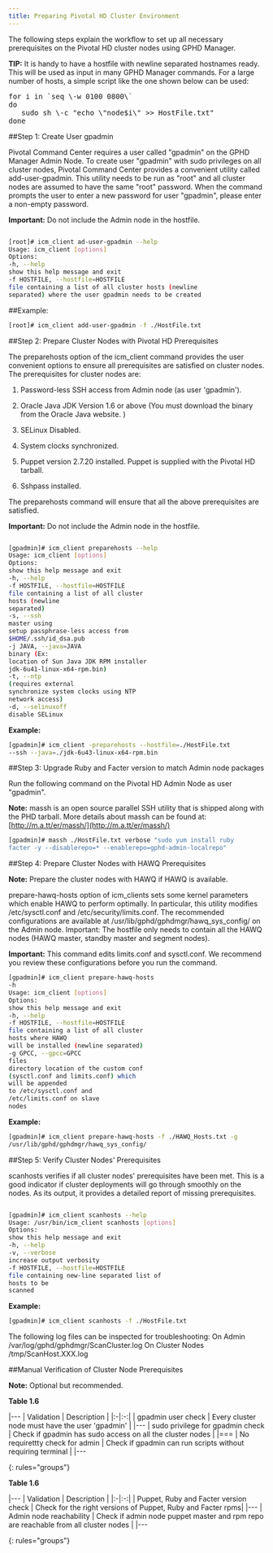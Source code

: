```yaml
---
title: Preparing Pivotal HD Cluster Environment
---
```


The following steps explain the workflow to set up all necessary prerequisites on the
Pivotal HD cluster nodes using GPHD Manager.

**TIP:** It is handy to have a hostfile with newline separated hostnames ready. This will
be used as input in many GPHD Manager commands. For a large number of hosts, a
simple script like the one shown below can be used:


<pre>
for i in `seq \-w 0100 0800\`
do 
   sudo sh \-c "echo \"node$i\" >> HostFile.txt"
done
</pre>


##Step 1: Create User gpadmin


Pivotal Command Center requires a user called "gpadmin" on the GPHD Manager
Admin Node. To create user "gpadmin" with sudo privileges on all cluster nodes,
Pivotal Command Center provides a convenient utility called add-user-gpadmin. This
utility needs to be run as "root" and all cluster nodes are assumed to have the same
"root" password. When the command prompts the user to enter a new password for
user "gpadmin", please enter a non-empty password.

**Important:** Do not include the Admin node in the hostfile.

```bash

[root]# icm_client ad-user-gpadmin --help
Usage: icm_client [options]
Options:
-h, --help
show this help message and exit
-f HOSTFILE, --hostfile=HOSTFILE
file containing a list of all cluster hosts (newline
separated) where the user gpadmin needs to be created
```

##Example:

```bash
[root]# icm_client add-user-gpadmin -f ./HostFile.txt
```

##Step 2: Prepare Cluster Nodes with Pivotal HD Prerequisites


The preparehosts option of the icm_client command provides the user convenient
options to ensure all prerequisites are satisfied on cluster nodes. The prerequisites for
cluster nodes are:

1.	Password-less SSH access from Admin node (as user 'gpadmin').

2. 	Oracle Java JDK Version 1.6 or above (You must download the binary from the
  	Oracle Java website. )

3. 	SELinux Disabled.

4. 	System clocks synchronized.

5. 	Puppet version 2.7.20 installed. Puppet is supplied with the Pivotal HD tarball.

6. 	Sshpass installed.

The preparehosts command will ensure that all the above prerequisites are satisfied.

**Important:** Do not include the Admin node in the hostfile.

```bash

[gpadmin]# icm_client preparehosts --help
Usage: icm_client [options]
Options:
show this help message and exit
-h, --help
-f HOSTFILE, --hostfile=HOSTFILE
file containing a list of all cluster
hosts (newline
separated)
-s, --ssh
master using
setup passphrase-less access from
$HOME/.ssh/id_dsa.pub
-j JAVA, --java=JAVA
binary (Ex:
location of Sun Java JDK RPM installer
jdk-6u41-linux-x64-rpm.bin)
-t, --ntp
(requires external
synchronize system clocks using NTP
network access)
-d, --selinuxoff
disable SELinux
```

**Example:**

```bash
[gpadmin]# icm_client -preparehosts --hostfile=./HostFile.txt
--ssh --java=./jdk-6u43-linux-x64-rpm.bin
```

##Step 3: Upgrade Ruby and Facter version to match Admin node packages

Run the following command on the Pivotal HD Admin Node as user "gpadmin".

**Note:** massh is an open source parallel SSH utility that is shipped along with the PHD
tarball. More details about massh can be found at: [http://m.a.tt/er/massh/](http://m.a.tt/er/massh/)

```bash
[gpadmin]# massh ./HostFile.txt verbose "sudo yum install ruby
facter -y --disablerepo=* --enablerepo=gphd-admin-localrepo"
```

##Step 4: Prepare Cluster Nodes with HAWQ Prerequisites


**Note:** Prepare the cluster nodes with HAWQ if HAWQ is available.

prepare-hawq-hosts option of icm_clients sets some kernel parameters which enable
HAWQ to perform optimally. In particular, this utility modifies /etc/sysctl.conf and
/etc/security/limits.conf. The recommended configurations are available at
/usr/lib/gphd/gphdmgr/hawq_sys_config/ on the Admin node.
Important: The hostfile only needs to contain all the HAWQ nodes (HAWQ master,
standby master and segment nodes).

**Important:** This command edits limits.conf and sysctl.conf. We recommend you
review these configurations before you run the command.

```bash
[gpadmin]# icm_client prepare-hawq-hosts
-h
Usage: icm_client [options]
Options:
show this help message and exit
-h, --help
-f HOSTFILE, --hostfile=HOSTFILE
file containing a list of all cluster
hosts where HAWQ
will be installed (newline separated)
-g GPCC, --gpcc=GPCC
files
directory location of the custom conf
(sysctl.conf and limits.conf) which
will be appended
to /etc/sysctl.conf and
/etc/limits.conf on slave
nodes
```
**Example:**

```bash
[gpadmin]# icm_client prepare-hawq-hosts -f ./HAWQ_Hosts.txt -g
/usr/lib/gphd/gphdmgr/hawq_sys_config/
```

##Step 5: Verify Cluster Nodes' Prerequisites

scanhosts verifies if all cluster nodes' prerequisites have been met. This is a good
indicator if cluster deployments will go through smoothly on the nodes. As its output,
it provides a detailed report of missing prerequisites.

```bash

[gpadmin]# icm_client scanhosts --help
Usage: /usr/bin/icm_client scanhosts [options]
Options:
show this help message and exit
-h, --help
-v, --verbose
increase output verbosity
-f HOSTFILE, --hostfile=HOSTFILE
file containing new-line separated list of
hosts to be
scanned
```

**Example:**

```bash
[gpadmin]# icm_client scanhosts -f ./HostFile.txt
```

The following log files can be inspected for troubleshooting:
On Admin
/var/log/gphd/gphdmgr/ScanCluster.log
On Cluster Nodes
/tmp/ScanHost.XXX.log

##Manual Verification of Cluster Node Prerequisites

**Note:** Optional but recommended.

**Table 1.6**

|---
| Validation | Description |
|:-|:-:|
| gpadmin user check | Every cluster node must have the user 'gpadmin' |
|---
| sudo privilege for gpadmin check | Check if gpadmin has sudo access on all the cluster nodes |
|===
| No requirettty check for admin | Check if gpadmin can run scripts without requiring terminal |
|---

{: rules="groups"}

**Table 1.6**

|---
| Validation | Description |
|:-|:-:|
| Puppet, Ruby and Facter version check | Check for the right versions of Puppet, Ruby and Facter rpms|
|---
| Admin node reachability | Check if admin node puppet master and rpm repo are reachable from all cluster nodes |
|---

{: rules="groups"}

